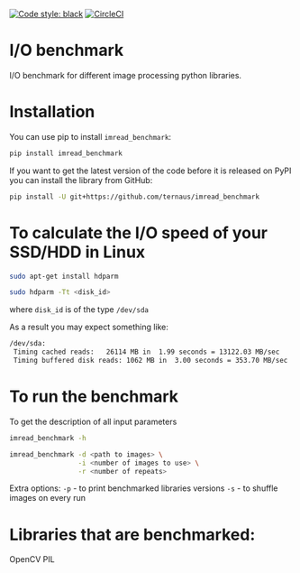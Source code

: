 [![Code style: black](https://img.shields.io/badge/code%20style-black-000000.svg)](https://github.com/ambv/black)
 [![CircleCI](https://circleci.com/gh/ternaus/io_benchmark/tree/master.svg?style=svg)](https://circleci.com/gh/ternaus/io_benchmark/tree/master)

# I/O benchmark
I/O benchmark for different image processing python libraries.

# Installation

You can use pip to install `imread_benchmark`:

```bash
pip install imread_benchmark
```

If you want to get the latest version of the code before it is released on PyPI you can install the library from GitHub:

```bash
pip install -U git+https://github.com/ternaus/imread_benchmark
```

# To calculate the I/O speed of your SSD/HDD in Linux

```bash
sudo apt-get install hdparm

sudo hdparm -Tt <disk_id>
```
where `disk_id` is of the type `/dev/sda`

As a result you may expect something like:

```bash
/dev/sda:
 Timing cached reads:   26114 MB in  1.99 seconds = 13122.03 MB/sec
 Timing buffered disk reads: 1062 MB in  3.00 seconds = 353.70 MB/sec
```

# To run the benchmark
To get the description of all input parameters
```bash
imread_benchmark -h
```


```bash
imread_benchmark -d <path to images> \
                 -i <number of images to use> \
                 -r <number of repeats>
```

Extra options:
`-p` - to print benchmarked libraries versions
`-s` - to shuffle images on every run   

# Libraries that are benchmarked:

OpenCV
PIL
